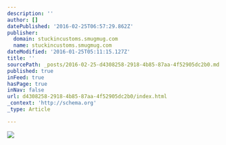 ```yaml
---
description: ''
author: []
datePublished: '2016-02-25T06:57:29.862Z'
publisher:
  domain: stuckincustoms.smugmug.com
  name: stuckincustoms.smugmug.com
dateModified: '2016-01-25T05:11:15.127Z'
title: ''
sourcePath: _posts/2016-02-25-d4308258-2918-4b85-87aa-4f52905dc2b0.md
published: true
inFeed: true
hasPage: true
inNav: false
url: d4308258-2918-4b85-87aa-4f52905dc2b0/index.html
_context: 'http://schema.org'
_type: Article

---
```

![](https://stuckincustoms.smugmug.com/Portfolio/i-gQMWpqQ/0/X2/Dubai%20Reflect-X2.jpg)
